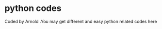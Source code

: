 # python codes








Coded by Arnold  .You may get different and easy python related codes here





